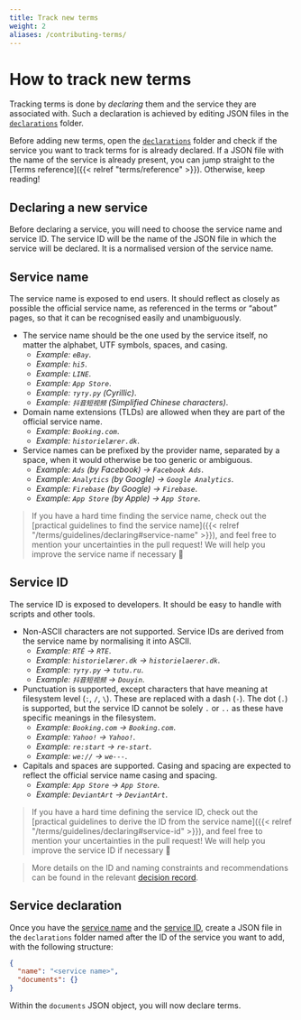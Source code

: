```yaml
---
title: Track new terms
weight: 2
aliases: /contributing-terms/
---
```


# How to track new terms

Tracking terms is done by _declaring_ them and the service they are associated with. Such a declaration is achieved by editing JSON files in the [`declarations`](https://github.com/OpenTermsArchive/contrib-declarations/tree/main/declarations) folder.

Before adding new terms, open the [`declarations`](https://github.com/OpenTermsArchive/contrib-declarations/tree/main/declarations) folder and check if the service you want to track terms for is already declared. If a JSON file with the name of the service is already present, you can jump straight to the [Terms reference]({{< relref "terms/reference" >}}). Otherwise, keep reading!

## Declaring a new service

Before declaring a service, you will need to choose the service name and service ID. The service ID will be the name of the JSON file in which the service will be declared. It is a normalised version of the service name.

## Service name

The service name is exposed to end users. It should reflect as closely as possible the official service name, as referenced in the terms or “about” pages, so that it can be recognised easily and unambiguously.

- The service name should be the one used by the service itself, no matter the alphabet, UTF symbols, spaces, and casing.
  - _Example: `eBay`_.
  - _Example: `hi5`_.
  - _Example: `LINE`_.
  - _Example: `App Store`_.
  - _Example: `туту.ру` (Cyrillic)_.
  - _Example: `抖音短视频` (Simplified Chinese characters)_.
- Domain name extensions (TLDs) are allowed when they are part of the official service name.
  - _Example: `Booking.com`_.
  - _Example: `historielærer.dk`_.
- Service names can be prefixed by the provider name, separated by a space, when it would otherwise be too generic or ambiguous.
  - _Example: `Ads` (by Facebook) → `Facebook Ads`_.
  - _Example: `Analytics` (by Google) → `Google Analytics`_.
  - _Example: `Firebase` (by Google) → `Firebase`_.
  - _Example: `App Store` (by Apple) → `App Store`_.

> If you have a hard time finding the service name, check out the [practical guidelines to find the service name]({{< relref "/terms/guidelines/declaring#service-name" >}}), and feel free to mention your uncertainties in the pull request! We will help you improve the service name if necessary 🙂

## Service ID

The service ID is exposed to developers. It should be easy to handle with scripts and other tools.

- Non-ASCII characters are not supported. Service IDs are derived from the service name by normalising it into ASCII.
  - _Example: `RTÉ` → `RTE`_.
  - _Example: `historielærer.dk` → `historielaerer.dk`_.
  - _Example: `туту.ру` → `tutu.ru`_.
  - _Example: `抖音短视频` → `Douyin`_.
- Punctuation is supported, except characters that have meaning at filesystem level (`:`, `/`, `\`). These are replaced with a dash (`-`). The dot (`.`) is supported, but the service ID cannot be solely `.` or `..` as these have specific meanings in the filesystem.
  - _Example: `Booking.com` → `Booking.com`_.
  - _Example: `Yahoo!` → `Yahoo!`_.
  - _Example: `re:start` → `re-start`_.
  - _Example: `we://` → `we---`_.
- Capitals and spaces are supported. Casing and spacing are expected to reflect the official service name casing and spacing.
  - _Example: `App Store` → `App Store`_.
  - _Example: `DeviantArt` → `DeviantArt`_.

> If you have a hard time defining the service ID, check out the [practical guidelines to derive the ID from the service name]({{< relref "/terms/guidelines/declaring#service-id" >}}), and feel free to mention your uncertainties in the pull request! We will help you improve the service ID if necessary 🙂

> More details on the ID and naming constraints and recommendations can be found in the relevant [decision record](https://github.com/OpenTermsArchive/engine/blob/main/decision-records/0001-service-name-and-id.md).

## Service declaration

Once you have the [service name](#service-name) and the [service ID](#service-id), create a JSON file in the `declarations` folder named after the ID of the service you want to add, with the following structure:

```json
{
  "name": "<service name>",
  "documents": {}
}
```

Within the `documents` JSON object, you will now declare terms.

